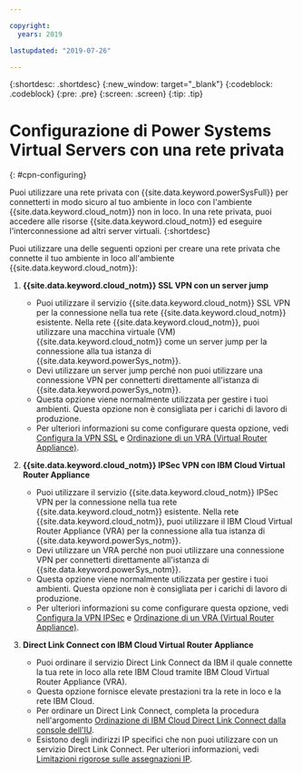 ```yaml
---

copyright:
  years: 2019

lastupdated: "2019-07-26"

---
```


{:shortdesc: .shortdesc}
{:new_window: target="_blank"}
{:codeblock: .codeblock}
{:pre: .pre}
{:screen: .screen}
{:tip: .tip}

# Configurazione di Power Systems Virtual Servers con una rete privata
{: #cpn-configuring}

Puoi utilizzare una rete privata con {{site.data.keyword.powerSysFull}} per connetterti in modo sicuro al tuo ambiente in loco con l'ambiente {{site.data.keyword.cloud_notm}} non in loco. In una rete privata, puoi accedere alle risorse {{site.data.keyword.cloud_notm}} ed eseguire l'interconnessione ad altri server virtuali.
{:shortdesc}

Puoi utilizzare una delle seguenti opzioni per creare una rete privata che connette il tuo ambiente in loco all'ambiente {{site.data.keyword.cloud_notm}}:

1. **{{site.data.keyword.cloud_notm}} SSL VPN con un server jump**
   * Puoi utilizzare il servizio {{site.data.keyword.cloud_notm}} SSL VPN per la connessione nella tua rete {{site.data.keyword.cloud_notm}} esistente. Nella rete {{site.data.keyword.cloud_notm}}, puoi utilizzare una macchina virtuale (VM) {{site.data.keyword.cloud_notm}} come un server jump per la connessione alla tua istanza di {{site.data.keyword.powerSys_notm}}.
   * Devi utilizzare un server jump perché non puoi utilizzare una connessione VPN per connetterti direttamente all'istanza di {{site.data.keyword.powerSys_notm}}.
   * Questa opzione viene normalmente utilizzata per gestire i tuoi ambienti. Questa opzione non è consigliata per i carichi di lavoro di produzione.
   * Per ulteriori informazioni su come configurare questa opzione, vedi [Configura la VPN SSL](/docs/infrastructure/iaas-vpn?topic=VPN-setup-ssl-vpn-connections) e [Ordinazione di un VRA (Virtual Router Appliance)](/docs/infrastructure/virtual-router-appliance?topic=virtual-router-appliance-getting-started#order-vra).

2. **{{site.data.keyword.cloud_notm}} IPSec VPN con IBM Cloud Virtual Router Appliance**
   * Puoi utilizzare il servizio {{site.data.keyword.cloud_notm}} IPSec VPN per la connessione nella tua rete {{site.data.keyword.cloud_notm}} esistente. Nella rete {{site.data.keyword.cloud_notm}}, puoi utilizzare il IBM Cloud Virtual Router Appliance (VRA) per la connessione alla tua istanza di {{site.data.keyword.powerSys_notm}}.
   * Devi utilizzare un VRA perché non puoi utilizzare una connessione VPN per connetterti direttamente all'istanza di {{site.data.keyword.powerSys_notm}}.
   * Questa opzione viene normalmente utilizzata per gestire i tuoi ambienti. Questa opzione non è consigliata per i carichi di lavoro di produzione.
   * Per ulteriori informazioni su come configurare questa opzione, vedi [Configura la VPN IPSec](/docs/infrastructure/iaas-vpn?topic=VPN-setup-ipsec-vpn) e [Ordinazione di un VRA (Virtual Router Appliance)](/docs/infrastructure/virtual-router-appliance?topic=virtual-router-appliance-getting-started#order-vra).

3. **Direct Link Connect con IBM Cloud Virtual Router Appliance**
   * Puoi ordinare il servizio Direct Link Connect da IBM il quale connette la tua rete in loco alla rete IBM Cloud tramite IBM Cloud Virtual Router Appliance (VRA).
   * Questa opzione fornisce elevate prestazioni tra la rete in loco e la rete IBM Cloud.
   * Per ordinare un Direct Link Connect, completa la procedura nell'argomento [Ordinazione di IBM Cloud Direct Link Connect dalla console dell'IU](/docs/infrastructure/power-iaas?topic=power-iaas-ordering-direct-link-connect).
   * Esistono degli indirizzi IP specifici che non puoi utilizzare con un servizio Direct Link Connect. Per ulteriori informazioni, vedi [Limitazioni rigorose sulle assegnazioni IP](/docs/infrastructure/direct-link?topic=direct-link-configure-ibm-cloud-direct-link#strict-limitations-on-ip-assignments).
